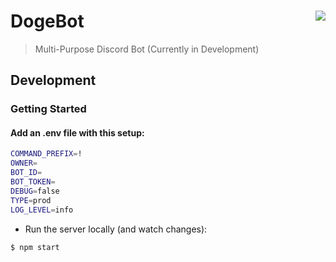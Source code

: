 # DogeBot <img src="https://files.catbox.moe/j3s2rq.png" align="right">

> Multi-Purpose Discord Bot (Currently in Development)

## Development

### Getting Started

#### Add an .env file with this setup:

```bash
COMMAND_PREFIX=!
OWNER=
BOT_ID=
BOT_TOKEN=
DEBUG=false
TYPE=prod
LOG_LEVEL=info
```

- Run the server locally (and watch changes):

```bash
$ npm start
```
